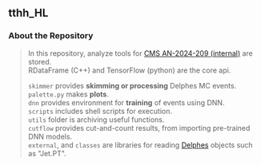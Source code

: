 ## tthh_HL

### About the Repository
> In this repository, analyze tools for [CMS AN-2024-209 (internal)](https://icms.cern.ch/tools/publications/notes/entries/AN/2024) are stored.\
> RDataFrame (C++) and TensorFlow (python) are the core api.
> 
> `skimmer` provides **skimming or processing** Delphes MC events.\
> `palette.py` makes **plots**.\
> `dnn` provides environment for **training** of events using DNN.\
> `scripts` includes shell scripts for execution. \
> `utils` folder is archiving useful functions. \
> `cutflow` provides cut-and-count results, from importing pre-trained DNN models. \
> `external`, and `classes` are libraries for reading [Delphes](https://github.com/delphes/delphes) objects  such as "Jet.PT".
